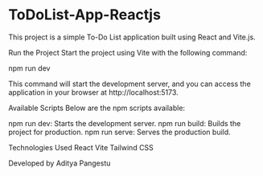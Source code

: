 # ToDoList-App-Reactjs

This project is a simple To-Do List application built using React and Vite.js.

Run the Project
Start the project using Vite with the following command:

npm run dev

This command will start the development server, and you can access the application in your browser at http://localhost:5173.

Available Scripts
Below are the npm scripts available:

npm run dev: Starts the development server.
npm run build: Builds the project for production.
npm run serve: Serves the production build.

Technologies Used
React
Vite
Tailwind CSS

Developed by Aditya Pangestu
